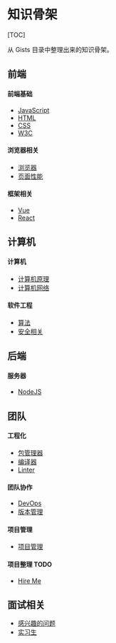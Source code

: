 # 知识骨架

[TOC]

从 Gists 目录中整理出来的知识骨架。

## 前端

#### 前端基础

* [JavaScript](/maps/basic/javascript.html)
* [HTML](/maps/basic/html.html)
* [CSS](/maps/basic/css.html)
* [W3C](/maps/w3c/standards.html)

#### 浏览器相关

* [浏览器](/maps/browser/browser.html)
* [页面性能](/maps/browser/performance.html)

#### 框架相关

* [Vue](/maps/framework/vue.html)
* [React](/maps/framework/react.html)

## 计算机

#### 计算机

* [计算机原理](/maps/computer/computer.html)
* [计算机网络](/maps/computer/network.html)

#### 软件工程

<!-- * [数据结构](/maps/computer/data-structure.html) -->
* [算法](/maps/computer/algorithm.html)
* [安全相关](/maps/computer/security.html)

## 后端

#### 服务器

* [NodeJS](/maps/server/nodejs.html)

## 团队

#### 工程化

* [包管理器](/maps/project/package-manager.html)
* [编译器](/maps/project/compiler.html)
* [Linter](/maps/project/linter.html)

#### 团队协作

* [DevOps](/maps/devops/devops.html)
* [版本管理](/maps/devops/version-control.html)

#### 项目管理

* [项目管理](/maps/manage/project-management.html)

#### 项目整理 TODO

* [Hire Me](/hire-me/index.html)

## 面试相关

* [感兴趣的问题](/maps/hire/reverse-interview.html)
* [实习生](/maps/hire/intern.html)
